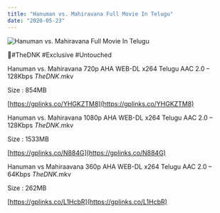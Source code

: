 ```yaml
---
title: "Hanuman vs. Mahiravana Full Movie In Telugu"
date: "2020-05-23"
---
```


![Hanuman vs. Mahiravana Full Movie In Telugu](https://snagfilms-a.akamaihd.net/38c1e2aa-64c1-41c3-8b5e-674247d490c8/images/2020/05/22/1590144062549_2watchhanumanvsmahiravanaonline1920x1080_16x9Images.jpg "Hanuman vs. Mahiravana Full Movie In Telugu")

🌟#TheDNK #Exclusive #Untouched

Hanuman vs. Mahiravana 720p AHA WEB-DL x264 Telugu AAC 2.0 – 128Kbps _TheDNK_.mkv

Size : 854MB

[https://gplinks.co/YHGKZTM8](https://gplinks.co/YHGKZTM8)

Hanuman vs. Mahiravana 1080p AHA WEB-DL x264 Telugu AAC 2.0 – 128Kbps _TheDNK_.mkv

Size : 1533MB

[https://gplinks.co/N884G](https://gplinks.co/N884G)

Hanuman vs Mahiraavana 360p AHA WEB-DL x264 Telugu AAC 2.0 – 64Kbps _TheDNK_.mkv

Size : 262MB

[https://gplinks.co/L1HcbR](https://gplinks.co/L1HcbR)
